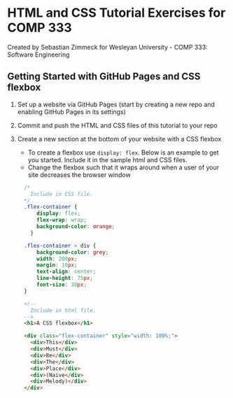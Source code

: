 # HTML and CSS Tutorial Exercises for COMP 333

Created by Sebastian Zimmeck for
Wesleyan University - COMP 333: Software Engineering

## Getting Started with GitHub Pages and CSS flexbox

1. Set up a website via GitHub Pages (start by creating a new repo and enabling
GitHub Pages in its settings)
2. Commit and push the HTML and CSS files of this tutorial to your repo
3. Create a new section at the bottom of your website with a CSS flexbox
    - To create a flexbox use `display: flex`. Below is an example to get you
    started. Include it in the sample html and CSS files.
    - Change the flexbox such that it wraps around when a user of your site
    decreases the browser window

    ```css
      /* 
        Include in CSS file.
      */
      .flex-container {
          display: flex;
          flex-wrap: wrap;
          background-color: orange;
        }

      .flex-container > div {
          background-color: grey;
          width: 200px;
          margin: 10px;
          text-align: center;
          line-height: 75px;
          font-size: 30px;
      }
    ```

    ```html
      <!-- 
        Include in html file.
      -->
      <h1>A CSS flexbox</h1>

      <div class="flex-container" style="width: 100%;">
        <div>This</div>
        <div>Must</div>
        <div>Be</div>  
        <div>The</div>
        <div>Place</div>
        <div>(Naive</div>
        <div>Melody)</div>
      </div>
    ```
